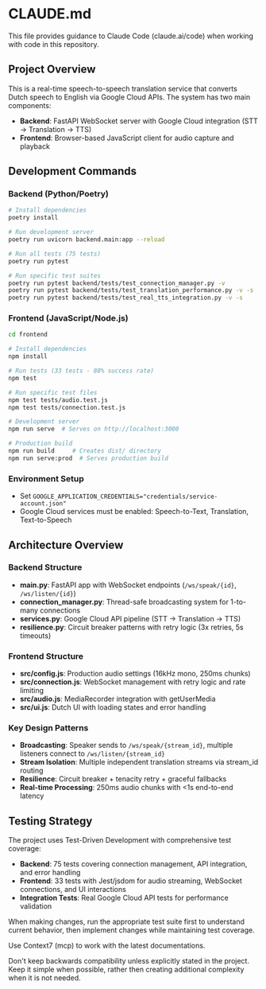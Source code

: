 # CLAUDE.md

This file provides guidance to Claude Code (claude.ai/code) when working with code in this repository.

## Project Overview

This is a real-time speech-to-speech translation service that converts Dutch speech to English via Google Cloud APIs. The system has two main components:
- **Backend**: FastAPI WebSocket server with Google Cloud integration (STT → Translation → TTS)
- **Frontend**: Browser-based JavaScript client for audio capture and playback

## Development Commands

### Backend (Python/Poetry)
```bash
# Install dependencies
poetry install

# Run development server
poetry run uvicorn backend.main:app --reload

# Run all tests (75 tests)
poetry run pytest

# Run specific test suites
poetry run pytest backend/tests/test_connection_manager.py -v
poetry run pytest backend/tests/test_translation_performance.py -v -s
poetry run pytest backend/tests/test_real_tts_integration.py -v -s
```

### Frontend (JavaScript/Node.js)
```bash
cd frontend

# Install dependencies
npm install

# Run tests (33 tests - 88% success rate)
npm test

# Run specific test files
npm test tests/audio.test.js
npm test tests/connection.test.js

# Development server
npm run serve  # Serves on http://localhost:3000

# Production build
npm run build     # Creates dist/ directory
npm run serve:prod  # Serves production build
```

### Environment Setup
- Set `GOOGLE_APPLICATION_CREDENTIALS="credentials/service-account.json"` 
- Google Cloud services must be enabled: Speech-to-Text, Translation, Text-to-Speech

## Architecture Overview

### Backend Structure
- **main.py**: FastAPI app with WebSocket endpoints (`/ws/speak/{id}`, `/ws/listen/{id}`)
- **connection_manager.py**: Thread-safe broadcasting system for 1-to-many connections
- **services.py**: Google Cloud API pipeline (STT → Translation → TTS)
- **resilience.py**: Circuit breaker patterns with retry logic (3x retries, 5s timeouts)

### Frontend Structure
- **src/config.js**: Production audio settings (16kHz mono, 250ms chunks)
- **src/connection.js**: WebSocket management with retry logic and rate limiting
- **src/audio.js**: MediaRecorder integration with getUserMedia
- **src/ui.js**: Dutch UI with loading states and error handling

### Key Design Patterns
- **Broadcasting**: Speaker sends to `/ws/speak/{stream_id}`, multiple listeners connect to `/ws/listen/{stream_id}`
- **Stream Isolation**: Multiple independent translation streams via stream_id routing
- **Resilience**: Circuit breaker + tenacity retry + graceful fallbacks
- **Real-time Processing**: 250ms audio chunks with <1s end-to-end latency

## Testing Strategy

The project uses Test-Driven Development with comprehensive test coverage:
- **Backend**: 75 tests covering connection management, API integration, and error handling
- **Frontend**: 33 tests with Jest/jsdom for audio streaming, WebSocket connections, and UI interactions
- **Integration Tests**: Real Google Cloud API tests for performance validation

When making changes, run the appropriate test suite first to understand current behavior, then implement changes while maintaining test coverage.

Use  Context7 (mcp) to work with the latest documentations.

Don't keep backwards compatibility unless explicitly stated in the project. Keep it simple when possible, rather then creating additional complexity when it is not needed. 